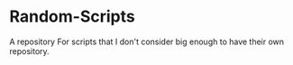 # Random-Scripts
A repository For scripts that I don't consider big enough to have their own repository.
